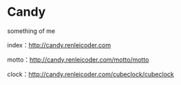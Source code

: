 # Candy

something of me

index：http://candy.renleicoder.com

motto：http://candy.renleicoder.com/motto/motto

clock：http://candy.renleicoder.com/cubeclock/cubeclock